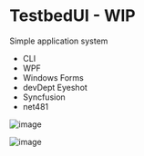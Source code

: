 # TestbedUI - WIP

Simple application system

- CLI
- WPF
- Windows Forms
- devDept Eyeshot
- Syncfusion
- net481

![image](https://github.com/stephensmitchell/TestbedUI/assets/5302428/a716ea77-4ef5-42f1-96bf-c4ab6e88597d)


![image](https://github.com/stephensmitchell/TestbedUI/assets/5302428/46abeb2d-b2f5-448a-8b8e-cb012b03a55f)
